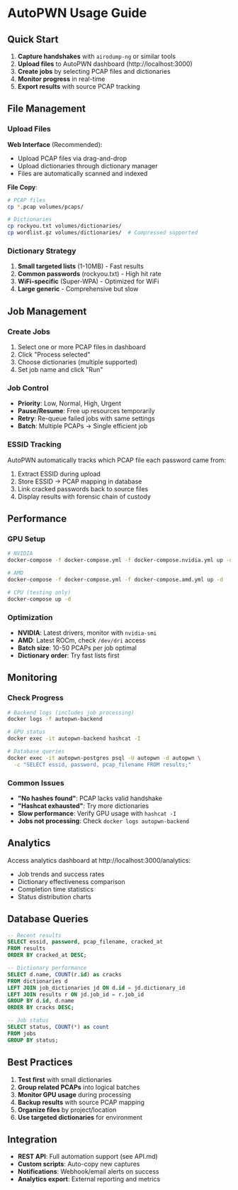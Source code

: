 # AutoPWN Usage Guide

## Quick Start

1. **Capture handshakes** with `airodump-ng` or similar tools
2. **Upload files** to AutoPWN dashboard (http://localhost:3000)
3. **Create jobs** by selecting PCAP files and dictionaries
4. **Monitor progress** in real-time
5. **Export results** with source PCAP tracking

## File Management

### Upload Files

**Web Interface** (Recommended):
- Upload PCAP files via drag-and-drop
- Upload dictionaries through dictionary manager
- Files are automatically scanned and indexed

**File Copy**:
```bash
# PCAP files
cp *.pcap volumes/pcaps/

# Dictionaries
cp rockyou.txt volumes/dictionaries/
cp wordlist.gz volumes/dictionaries/  # Compressed supported
```

### Dictionary Strategy

1. **Small targeted lists** (1-10MB) - Fast results
2. **Common passwords** (rockyou.txt) - High hit rate
3. **WiFi-specific** (Super-WPA) - Optimized for WiFi
4. **Large generic** - Comprehensive but slow

## Job Management

### Create Jobs

1. Select one or more PCAP files in dashboard
2. Click "Process selected"
3. Choose dictionaries (multiple supported)
4. Set job name and click "Run"

### Job Control

- **Priority**: Low, Normal, High, Urgent
- **Pause/Resume**: Free up resources temporarily
- **Retry**: Re-queue failed jobs with same settings
- **Batch**: Multiple PCAPs → Single efficient job

### ESSID Tracking

AutoPWN automatically tracks which PCAP file each password came from:
1. Extract ESSID during upload
2. Store ESSID → PCAP mapping in database
3. Link cracked passwords back to source files
4. Display results with forensic chain of custody

## Performance

### GPU Setup

```bash
# NVIDIA
docker-compose -f docker-compose.yml -f docker-compose.nvidia.yml up -d

# AMD
docker-compose -f docker-compose.yml -f docker-compose.amd.yml up -d

# CPU (testing only)
docker-compose up -d
```

### Optimization

- **NVIDIA**: Latest drivers, monitor with `nvidia-smi`
- **AMD**: Latest ROCm, check `/dev/dri` access
- **Batch size**: 10-50 PCAPs per job optimal
- **Dictionary order**: Try fast lists first

## Monitoring

### Check Progress

```bash
# Backend logs (includes job processing)
docker logs -f autopwn-backend

# GPU status
docker exec -it autopwn-backend hashcat -I

# Database queries
docker exec -it autopwn-postgres psql -U autopwn -d autopwn \
  -c "SELECT essid, password, pcap_filename FROM results;"
```

### Common Issues

- **"No hashes found"**: PCAP lacks valid handshake
- **"Hashcat exhausted"**: Try more dictionaries
- **Slow performance**: Verify GPU usage with `hashcat -I`
- **Jobs not processing**: Check `docker logs autopwn-backend`

## Analytics

Access analytics dashboard at http://localhost:3000/analytics:
- Job trends and success rates
- Dictionary effectiveness comparison
- Completion time statistics
- Status distribution charts

## Database Queries

```sql
-- Recent results
SELECT essid, password, pcap_filename, cracked_at
FROM results
ORDER BY cracked_at DESC;

-- Dictionary performance
SELECT d.name, COUNT(r.id) as cracks
FROM dictionaries d
LEFT JOIN job_dictionaries jd ON d.id = jd.dictionary_id
LEFT JOIN results r ON jd.job_id = r.job_id
GROUP BY d.id, d.name
ORDER BY cracks DESC;

-- Job status
SELECT status, COUNT(*) as count
FROM jobs
GROUP BY status;
```

## Best Practices

1. **Test first** with small dictionaries
2. **Group related PCAPs** into logical batches
3. **Monitor GPU usage** during processing
4. **Backup results** with source PCAP mapping
5. **Organize files** by project/location
6. **Use targeted dictionaries** for environment

## Integration

- **REST API**: Full automation support (see API.md)
- **Custom scripts**: Auto-copy new captures
- **Notifications**: Webhook/email alerts on success
- **Analytics export**: External reporting and metrics
